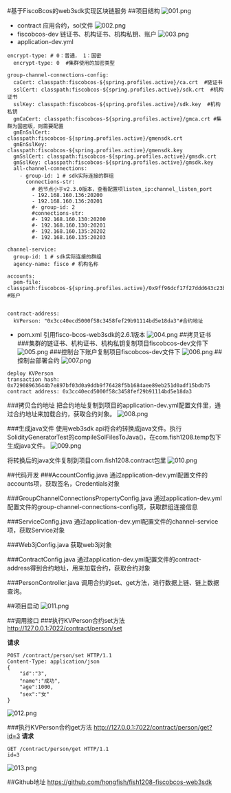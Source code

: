 #基于FiscoBcos的web3sdk实现区块链服务
##项目结构
![001.png](https://github.com/hongfish/fish1208-fiscobcos-web3sdk/blob/main/src/main/resources/image/001.png)
* contract 应用合约，sol文件
![002.png](https://github.com/hongfish/fish1208-fiscobcos-web3sdk/blob/main/src/main/resources/image/002.png)
* fiscobcos-dev   链证书、机构证书、机构私钥、账户
![003.png](https://github.com/hongfish/fish1208-fiscobcos-web3sdk/blob/main/src/main/resources/image/003.png)
* application-dev.yml
```
encrypt-type: # 0：普通， 1：国密
  encrypt-type: 0  #集群使用的加密类型

group-channel-connections-config:
  caCert: classpath:fiscobcos-${spring.profiles.active}/ca.crt  #链证书
  sslCert: classpath:fiscobcos-${spring.profiles.active}/sdk.crt  #机构证书
  sslKey: classpath:fiscobcos-${spring.profiles.active}/sdk.key  #机构私钥
  gmCaCert: classpath:fiscobcos-${spring.profiles.active}/gmca.crt #集群为国密版，则需要配置
  gmEnSslCert: classpath:fiscobcos-${spring.profiles.active}/gmensdk.crt
  gmEnSslKey: classpath:fiscobcos-${spring.profiles.active}/gmensdk.key
  gmSslCert: classpath:fiscobcos-${spring.profiles.active}/gmsdk.crt
  gmSslKey: classpath:fiscobcos-${spring.profiles.active}/gmsdk.key
  all-channel-connections:
    - group-id: 1 # sdk实际连接的群组
      connections-str:
        # 若节点小于v2.3.0版本，查看配置项listen_ip:channel_listen_port
        - 192.168.160.136:20200
        - 192.168.160.136:20201
        #- group-id: 2
        #connections-str:
        #- 192.168.160.130:20200
        #- 192.168.160.130:20201
        #- 192.168.160.135:20202
        #- 192.168.160.135:20203

channel-service:
  group-id: 1 # sdk实际连接的群组
  agency-name: fisco # 机构名称

accounts:
  pem-file: classpath:fiscobcos-${spring.profiles.active}/0x9ff96dcf17f27ddd643c23bc1236733aa92a1f20.pem #账户


contract-address:
  kVPerson: "0x3cc40ecd5000f58c3458fef29b91114bd5e18da3"#合约地址
```
* pom.xml
引用fisco-bcos-web3sdk的2.6.1版本
![004.png](https://github.com/hongfish/fish1208-fiscobcos-web3sdk/blob/main/src/main/resources/image/004.png)
##拷贝证书
###集群的链证书、机构证书、机构私钥复制项目fiscobcos-dev文件下
![005.png](https://github.com/hongfish/fish1208-fiscobcos-web3sdk/blob/main/src/main/resources/image/005.png)
###控制台下账户复制项目fiscobcos-dev文件下
![006.png](https://github.com/hongfish/fish1208-fiscobcos-web3sdk/blob/main/src/main/resources/image/006.png)
##控制台部署合约
![007.png](https://github.com/hongfish/fish1208-fiscobcos-web3sdk/blob/main/src/main/resources/image/007.png)
```
deploy KVPerson 
transaction hash: 0x72908963644b7e897bf03d0a9ddb9f76428f5b1684aee89eb251d0adf15bdb75
contract address: 0x3cc40ecd5000f58c3458fef29b91114bd5e18da3
```
###拷贝合约地址
把合约地址复制到项目的application-dev.yml配置文件里，通过合约地址来加载合约，获取合约对象。
![008.png](https://github.com/hongfish/fish1208-fiscobcos-web3sdk/blob/main/src/main/resources/image/008.png)

###生成java文件
使用web3sdk api将合约转换成java文件。执行SolidityGeneratorTest的compileSolFilesToJava()，在com.fish1208.temp包下生成java文件。
![009.png](https://github.com/hongfish/fish1208-fiscobcos-web3sdk/blob/main/src/main/resources/image/009.png)

将转换后的java文件复制到项目com.fish1208.contract包里
![010.png](https://github.com/hongfish/fish1208-fiscobcos-web3sdk/blob/main/src/main/resources/image/010.png)

##代码开发
###AccountConfig.java
通过application-dev.yml配置文件的accounts项，获取签名，Credentials对象

###GroupChannelConnectionsPropertyConfig.java
通过application-dev.yml配置文件的group-channel-connections-config项，获取群组连接信息

###ServiceConfig.java
通过application-dev.yml配置文件的channel-service项，获取Service对象

###Web3jConfig.java
获取web3j对象

###ContractConfig.java
通过application-dev.yml配置文件的contract-address得到合约地址，用来加载合约，获取合约对象

###PersonController.java
调用合约的set、get方法，进行数据上链、链上数据查询。

##项目启动
![011.png](https://github.com/hongfish/fish1208-fiscobcos-web3sdk/blob/main/src/main/resources/image/011.png)

##调用接口
###执行KVPerson合约set方法
http://127.0.0.1:7022/contract/person/set

**请求**
```
POST /contract/person/set HTTP/1.1 
Content-Type: application/json 
{
	"id":"3",
	"name":"成功",
	"age":1000,
	"sex":"女"
}
```
![012.png](https://github.com/hongfish/fish1208-fiscobcos-web3sdk/blob/main/src/main/resources/image/012.png)

###执行KVPerson合约get方法
http://127.0.0.1:7022/contract/person/get?id=3
**请求**
```
GET /contract/person/get HTTP/1.1  
id=3
```
![013.png](https://github.com/hongfish/fish1208-fiscobcos-web3sdk/blob/main/src/main/resources/image/013.png)


##Github地址
https://github.com/hongfish/fish1208-fiscobcos-web3sdk

